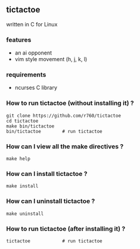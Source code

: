 ## tictactoe
written in C for Linux

### features
- an ai opponent 
- vim style movement (h, j, k, l)

### requirements
- ncurses C library

### How to run tictactoe (without installing it) ?
```
git clone https://github.com/r760/tictactoe
cd tictactoe
make bin/tictactoe
bin/tictactoe        # run tictactoe
```

### How can I view all the make directives ?
```
make help
```

### How can I install tictactoe ?
```
make install
```

### How can I uninstall tictactoe ?
```
make uninstall
```

### How to run tictactoe (after installing it) ?
```
tictactoe            # run tictactoe
```
